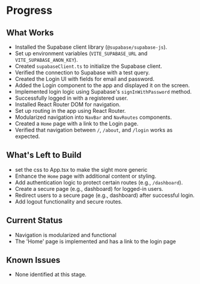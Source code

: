 # Progress

## What Works

- Installed the Supabase client library (`@supabase/supabase-js`).
- Set up environment variables (`VITE_SUPABASE_URL` and `VITE_SUPABASE_ANON_KEY`).
- Created `supabaseClient.ts` to initialize the Supabase client.
- Verified the connection to Supabase with a test query.
- Created the Login UI with fields for email and password.
- Added the Login component to the app and displayed it on the screen.
- Implemented login logic using Supabase's `signInWithPassword` method.
- Successfully logged in with a registered user.
- Installed React Router DOM for navigation.
- Set up routing in the app using React Router.
- Modularized navigation into `NavBar` and `NavRoutes` components.
- Created a `Home` page with a link to the Login page.
- Verified that navigation between `/`, `/about`, and `/login` works as expected.

## What's Left to Build

- set the css to App.tsx to make the sight more generic
- Enhance the `Home` page with additional content or styling.
- Add authentication logic to protect certain routes (e.g., `/dashboard`).
- Create a secure page (e.g., dashboard) for logged-in users.
- Redirect users to a secure page (e.g., dashboard) after successful login.
- Add logout functionality and secure routes.

## Current Status

- Navigation is modularized and functional
- The 'Home' page is implemented and has a link to the login page

## Known Issues

- None identified at this stage.
